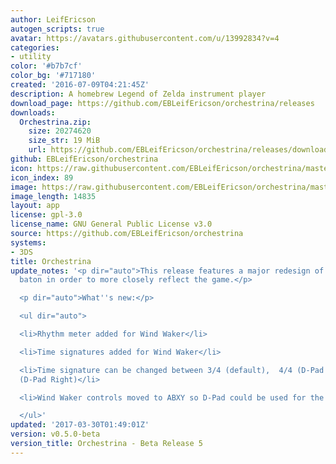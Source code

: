 ```yaml
---
author: LeifEricson
autogen_scripts: true
avatar: https://avatars.githubusercontent.com/u/13992834?v=4
categories:
- utility
color: '#b7b7cf'
color_bg: '#717180'
created: '2016-07-09T04:21:45Z'
description: A homebrew Legend of Zelda instrument player
download_page: https://github.com/EBLeifEricson/orchestrina/releases
downloads:
  Orchestrina.zip:
    size: 20274620
    size_str: 19 MiB
    url: https://github.com/EBLeifEricson/orchestrina/releases/download/v0.5.0-beta/Orchestrina.zip
github: EBLeifEricson/orchestrina
icon: https://raw.githubusercontent.com/EBLeifEricson/orchestrina/master/meta/icon.png
icon_index: 89
image: https://raw.githubusercontent.com/EBLeifEricson/orchestrina/master/meta/banner2.png
image_length: 14835
layout: app
license: gpl-3.0
license_name: GNU General Public License v3.0
source: https://github.com/EBLeifEricson/orchestrina
systems:
- 3DS
title: Orchestrina
update_notes: '<p dir="auto">This release features a major redesign of the Wind Waker
  baton in order to more closely reflect the game.</p>

  <p dir="auto">What''s new:</p>

  <ul dir="auto">

  <li>Rhythm meter added for Wind Waker</li>

  <li>Time signatures added for Wind Waker</li>

  <li>Time signature can be changed between 3/4 (default),  4/4 (D-Pad Left) and 6/4
  (D-Pad Right)</li>

  <li>Wind Waker controls moved to ABXY so D-Pad could be used for the above</li>

  </ul>'
updated: '2017-03-30T01:49:01Z'
version: v0.5.0-beta
version_title: Orchestrina - Beta Release 5
---
```

